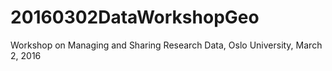 # 20160302DataWorkshopGeo
Workshop on Managing and Sharing Research Data, Oslo University, March 2, 2016
